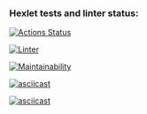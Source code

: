 ### Hexlet tests and linter status:
[![Actions Status](https://github.com/psinapunk/backend-project-lvl1/workflows/hexlet-check/badge.svg)](https://github.com/psinapunk/backend-project-lvl1/actions)

[![Linter](https://github.com/psinapunk/backend-project-lvl1/workflows/make-lint/badge.svg)](https://github.com/psinapunk/backend-project-lvl1/actions)

[![Maintainability](https://api.codeclimate.com/v1/badges/a99a88d28ad37a79dbf6/maintainability)](https://codeclimate.com/github/codeclimate/codeclimate/maintainability)

[![asciicast](https://asciinema.org/a/HaNSasLoZJ828oqqHwsqek6Wa.svg)](https://asciinema.org/a/HaNSasLoZJ828oqqHwsqek6Wa)

[![asciicast](https://asciinema.org/a/im9qpubiSDJpCTWkKRMPJZEEL.svg)](https://asciinema.org/a/im9qpubiSDJpCTWkKRMPJZEEL)